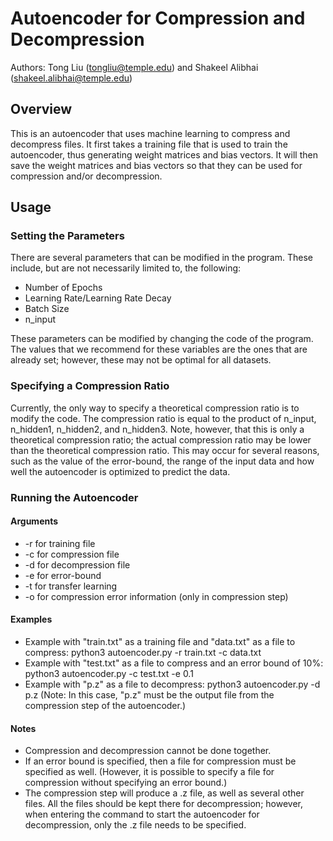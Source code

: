 # Autoencoder for Compression and Decompression
Authors: Tong Liu (tongliu@temple.edu) and Shakeel Alibhai (shakeel.alibhai@temple.edu)

## Overview
This is an autoencoder that uses machine learning to compress and decompress files. It first takes a training file that is used to train the autoencoder, thus generating weight matrices and bias vectors. It will then save the weight matrices and bias vectors so that they can be used for compression and/or decompression.

## Usage
### Setting the Parameters
There are several parameters that can be modified in the program. These include, but are not necessarily limited to, the following:

* Number of Epochs
* Learning Rate/Learning Rate Decay
* Batch Size
* n_input

These parameters can be modified by changing the code of the program. The values that we recommend for these variables are the ones that are already set; however, these may not be optimal for all datasets.

### Specifying a Compression Ratio
Currently, the only way to specify a theoretical compression ratio is to modify the code. The compression ratio is equal to the product of n_input, n_hidden1, n_hidden2, and n_hidden3. Note, however, that this is only a theoretical compression ratio; the actual compression ratio may be lower than the theoretical compression ratio. This may occur for several reasons, such as the value of the error-bound, the range of the input data and how well the autoencoder is optimized to predict the data.

### Running the Autoencoder
#### Arguments
* -r for training file
* -c for compression file
* -d for decompression file
* -e for error-bound
* -t for transfer learning
* -o for compression error information (only in compression step)

#### Examples
* Example with "train.txt" as a training file and "data.txt" as a file to compress: python3 autoencoder.py -r train.txt -c data.txt
* Example with "test.txt" as a file to compress and an error bound of 10%: python3 autoencoder.py -c test.txt -e 0.1
* Example with "p.z" as a file to decompress: python3 autoencoder.py -d p.z (Note: In this case, "p.z" must be the output file from the compression step of the autoencoder.)

#### Notes
* Compression and decompression cannot be done together.
* If an error bound is specified, then a file for compression must be specified as well. (However, it is possible to specify a file for compression without specifying an error bound.)
* The compression step will produce a .z file, as well as several other files. All the files should be kept there for decompression; however, when entering the command to start the autoencoder for decompression, only the .z file needs to be specified.

